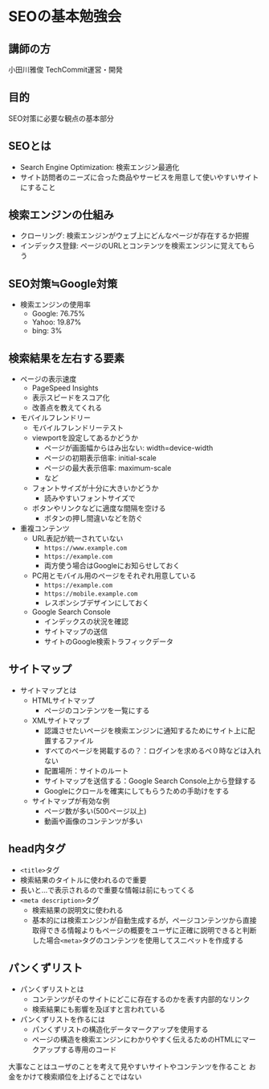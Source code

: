 # SEOの基本勉強会
## 講師の方
小田川雅俊
TechCommit運営・開発

## 目的
SEO対策に必要な観点の基本部分

## SEOとは
- Search Engine Optimization: 検索エンジン最適化
- サイト訪問者のニーズに合った商品やサービスを用意して使いやすいサイトにすること

## 検索エンジンの仕組み
- クローリング: 検索エンジンがウェブ上にどんなページが存在するか把握
- インデックス登録: ページのURLとコンテンツを検索エンジンに覚えてもらう

## SEO対策≒Google対策
- 検索エンジンの使用率
  - Google: 76.75%
  - Yahoo: 19.87%
  - bing: 3%

## 検索結果を左右する要素
- ページの表示速度
  - PageSpeed Insights
  - 表示スピードをスコア化
  - 改善点を教えてくれる
- モバイルフレンドリー
  - モバイルフレンドリーテスト
  - viewportを設定してあるかどうか
    - ページが画面幅からはみ出ない: width=device-width
    - ページの初期表示倍率: initial-scale
    - ページの最大表示倍率: maximum-scale
    - など
  - フォントサイズが十分に大きいかどうか
    - 読みやすいフォントサイズで
  - ボタンやリンクなどに適度な間隔を空ける
    - ボタンの押し間違いなどを防ぐ
- 重複コンテンツ
  - URL表記が統一されていない
    - `https://www.example.com`
    - `https://example.com`
    - 両方使う場合はGoogleにお知らせしておく
  - PC用とモバイル用のページをそれぞれ用意している
    - `https://example.com`
    - `https://mobile.example.com`
    - レスポンシブデザインにしておく
  - Google Search Console
    - インデックスの状況を確認
    - サイトマップの送信
    - サイトのGoogle検索トラフィックデータ

## サイトマップ
- サイトマップとは
  - HTMLサイトマップ
    - ページのコンテンツを一覧にする
  - XMLサイトマップ
    - 認識させたいページを検索エンジンに通知するためにサイト上に配置するファイル
    - すべてのページを掲載するの？：ログインを求めるペ０時などは入れない
    - 配置場所：サイトのルート
    - サイトマップを送信する：Google Search Console上から登録する
    - Googleにクロールを確実にしてもらうための手助けをする
  - サイトマップが有効な例
    - ページ数が多い(500ページ以上)
    - 動画や画像のコンテンツが多い

## head内タグ
-  `<title>`タグ
  - 検索結果のタイトルに使われるので重要
  - 長いと…で表示されるので重要な情報は前にもってくる
- `<meta description>`タグ
  - 検索結果の説明文に使われる
  - 基本的には検索エンジンが自動生成するが，ページコンテンツから直接取得できる情報よりもページの概要をユーザに正確に説明できると判断した場合`<meta>`タグのコンテンツを使用してスニペットを作成する

## パンくずリスト
- パンくずリストとは
  - コンテンツがそのサイトにどこに存在するのかを表す内部的なリンク
  - 検索結果にも影響を及ぼすと言われている
- パンくずリストを作るには
  - パンくずリストの構造化データマークアップを使用する
  - ページの構造を検索エンジンにわかりやすく伝えるためのHTMLにマークアップする専用のコード

大事なことはユーザのことを考えて見やすいサイトやコンテンツを作ること
お金をかけて検索順位を上げることではない
